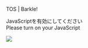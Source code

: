 TOS | Barkle!

JavaScriptを有効にしてください  
Please turn on your JavaScript

![](/static-assets/splash.png?1732949848913)